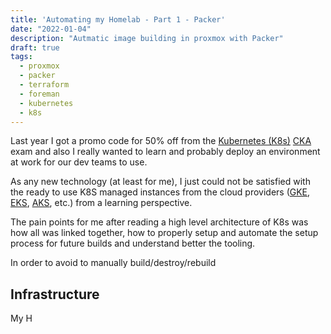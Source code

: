 ```yaml
---
title: 'Automating my Homelab - Part 1 - Packer'
date: "2022-01-04"
description: "Autmatic image building in proxmox with Packer"
draft: true
tags: 
  - proxmox
  - packer
  - terraform
  - foreman
  - kubernetes
  - k8s
---
```


Last year I got a promo code for 50% off from the [Kubernetes (K8s)](https://kubernetes.io/) [CKA](https://training.linuxfoundation.org/certification/certified-kubernetes-administrator-cka/) exam and also I really wanted to learn and probably deploy an environment at work for our dev teams to use.

As any new technology (at least for me), I just could not be satisfied with the ready to use K8S managed instances from the cloud providers ([GKE](https://cloud.google.com/kubernetes-engine), [EKS](https://aws.amazon.com/eks/), [AKS](https://azure.microsoft.com/en-us/services/kubernetes-service/), etc.) from a learning perspective.

The pain points for me after reading a high level architecture of K8s was how all was linked together, how to properly setup and automate the setup process for future builds and understand better the tooling.

In order to avoid to manually build/destroy/rebuild 

## Infrastructure

My H

